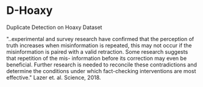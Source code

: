 # D-Hoaxy
Duplicate Detection on Hoaxy Dataset

"..experimental and survey research have confirmed that the perception of truth increases when misinformation is repeated, this may not occur if the misinformation is paired with a valid retraction. Some research suggests that repetition of the mis- information before its correction may even be beneficial. Further research is needed to reconcile these contradictions and determine the conditions under which fact-checking interventions are most effective." Lazer et. al. Science, 2018.
